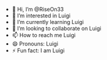 - 👋 Hi, I’m @RiseOn33
- 👀 I’m interested in Luigi
- 🌱 I’m currently learning Luigi
- 💞️ I’m looking to collaborate on Luigi
- 📫 How to reach me Luigi
- 😄 Pronouns: Luigi
- ⚡ Fun fact: I am Luigi

<!---
RiseOn33/RiseOn33 is a ✨ special ✨ repository because its `README.md` (this file) appears on your GitHub profile.
You can click the Preview link to take a look at your changes.
--->
